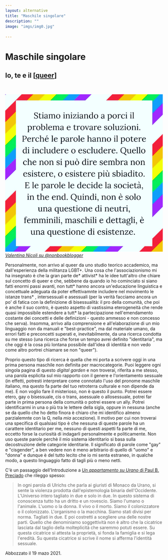 ```yaml
---
layout: alternative
title: "Maschile singolare"
description: ""
image: "imgs/img0.jpg"

---
```


# Maschile singolare

## Io, te e il [[queer]]

<br>

![Valentina Nicoli su Nonbookblogger](imgs/gallery21-06-24.JPG#screen)
*[Valentina Nicoli su @nonbookblogger](https://www.instagram.com/p/CQg2ARJFfre/)*


Personalmente, non arrivo al queer da uno studio teorico accademico, ma dall'esperienza della militanza LGBT+. Una cosa che l'associazionismo mi ha insegnato è che la gran parte de* attivist* ha le idee tutt'altro che chiare sul concetto di queer e che, sebbene da quando io ho cominciato si siano fatti enormi passi avanti, non tutt* hanno ancora un'educazione linguistica e concettuale adeguata da poter effettivamnte includere nel movimento le istanze trans* , intersessuali e asessuali (per la verità facciamo ancora un po' di fatica con la definizione di bisessualità: il pro della comunità, che poi è anche il suo contro, è questo aspetto di vastissima eterogeneità che rende quasi impossibile estendere a tutt* la partecipazione nell'emendamento costante dei concetti e delle definizioni - questo ammesso e non concesso che serva). Insomma, arrivo alla comprensione e all'elaborazione di un mio linguaggio non da manuali e "best-practice", ma dal materiale umano, da errori fatti e preconcetti superati e, inevitabilmente, da una ricerca condotta su me stesso (una ricerca che forse un tempo avrei definito "identitaria", ma che oggi è la cosa più lontana possibile dall'idea di identità e non vedo come altro portrei chiamare se non "queer").

Proprio questo tipo di ricerca è quella che mi porta a scrivere oggi in una prima persona maschile non definita per macrocategorie. Puoi leggere ogni singola pagina di questo *digital garden* e non troverai, riferita a me stesso, una parola esplicita sul mio rapporto con il genere e l'orientamento sessuale (in effetti, potresti interpretare come connotato l'uso del pronome maschile italiano, ma questo fa parte del tuo retroterra culturale e non dipende da me). E non voglio fare il misterioso, non è questo il punto. Potrei essere etero, gay o bisessuale, cis o trans, asessuale o allosessuale, potrei far parte in prima persona della comunità o potrei essere un ally. Potrei identificarmi in una o più tra le lettere della sigla, oppure in nessuna (anche se da quello che ho detto finora è chiaro che mi identifico almeno parzialemnte con la Q, nella *mia* accezione). Il motivo per cui non troverai una specifica di qualsiasi tipo è che nessuna di queste parole ha un carattere identitario per me, nessuno di questi aspetti fa parte di me, eccetto forse la curiosità di indagarli personalmente e politicamente. Non uso queste parole perchè il mio sistema identitario si basa sulla decostruzione delle categorie identitarie. Il significato di parole come "gay" e "cisgender", a ben vedere non è meno arbitrario di quello di "uomo" e "donna" e dunque è del tutto lecito che io mi senta estraneo, in qualche modo, a questo linguaggio fatto di tagli più o meno netti.

C'è un passaggio dell'Introduzione a [*Un appartamento su Urano* di Paul B. Preciado](https://www.fandangolibri.it/prodotto/un-appartamento-su-urano/) che rileggo spesso:

>In ogni parola di Ulrichs che parla ai giuristi di Monaco da Urano, si sente la violenza prodotta dall'epistemologia binaria dell'Occidente. L'Universo intero tagliato in due e solo in due. In questo sistema di conoscenza tutto ha un dritto e un rovescio. Siamo l'umano o l'animale. L'uomo o la donna. Il vivo o il morto. Siamo il colonizzatore o il colonizzato. L'organismo o la macchina. Siamo stati divisi per norma. Tagliati in due. E poi costretti a scegliere una delle nostre parti. Quello che denominiamo soggettività non è altro che la cicatrice lasciata dal taglio della molteplicità che saremmo potuti essere. Su questa cicatrice si attesta la proprietà, si fonda la famiglia e si lega l'eredità. Su questa cicatrice si scrive il nome si afferma l'identità sessuale.

<p class="date">Abbozzato il 19 mazo 2021.</p>

[//begin]: # "Autogenerated link references for markdown compatibility"
[queer]: queer.md "Queer"
[//end]: # "Autogenerated link references"
